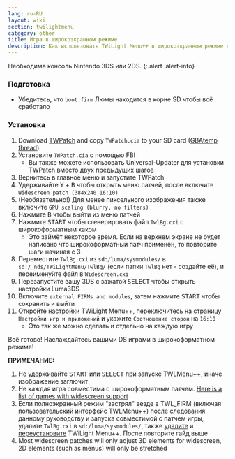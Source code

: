 ```yaml
---
lang: ru-RU
layout: wiki
section: twilightmenu
category: other
title: Игра в широкоэкранном режиме
description: Как использовать TWiLight Menu++ в широкоэкранном режиме на Nintendo 3DS
---
```


Необходима консоль Nintendo 3DS или 2DS.
{:.alert .alert-info}

### Подготовка
- Убедитесь, что `boot.firm` Люмы находится в корне SD чтобы всё сработало

### Установка
1. Download [TWPatch](https://db.universal-team.net/assets/files/TWPatch.cia) and copy `TWPatch.cia` to your SD card ([GBAtemp thread](https://gbatemp.net/threads/twpatcher-ds-i-mode-screen-filters-and-patches.542694/))
1. Установите `TWPatch.cia` с помощью FBI
   - Вы также можете использовать Universal-Updater для установки TWPatch вместо двух предыдущих шагов
1. Вернитесь в главное меню и запустите TWPatch
1. Удерживайте <kbd class="face">Y</kbd> + <kbd class="face">B</kbd> чтобы открыть меню патчей, после включите `Widescreen patch (384x240 16:10)`
1. (Необязательно!) Для менее пиксельного изображения также включите `GPU scaling (blurry, no filters)`
1. Нажмите <kbd class="face">B</kbd> чтобы выйти из меню патчей
1. Нажмите <kbd>START</kbd> чтобы сгенерировать файл `TwlBg.cxi` с широкоформатным хаком
   - Это займёт некоторое время. Если на верхнем экране не будет написано что широкоформатный патч применён, то повторите шаги начиная с 3
1. Переместите `TwlBg.cxi` из `sd:/luma/sysmodules/` в `sd:/_nds/TWiLightMenu/TwlBg/` (если папки `TwlBg` нет - создайте её), и переименуйте файл в `Widescreen.cxi`
1. Перезапустите вашу 3DS с зажатой <kbd>SELECT</kbd> чтобы открыть настройки Luma3DS
1. Включите `external FIRMs and modules`, затем нажмите <kbd>START</kbd> чтобы сохранить и выйти
1. Откройте настройки TWiLight Menu++, переключитесь на страницу `Настройки игр и приложений` и укажите `Соотношение сторон` на `16:10`
   - Это так же можно сделать и отдельно на каждую игру

Всё готово! Наслаждайтесь вашими DS играми в широкоформатном режиме!

**ПРИМЕЧАНИЕ:**
1. Не удерживайте <kbd>START</kbd> или <kbd>SELECT</kbd> при запуске TWLMenu++, иначе изображение заглючит
1. Не каждая игра совместима с широкоформатным патчем. [Here is a list of games with widescreen support](https://github.com/DS-Homebrew/TWiLightMenu/blob/master/7zfile/3DS%20-%20CFW%20users/Games%20supported%20with%20widescreen.txt)
1. Если полноэкранный режим "застрял" везде в TWL_FIRM (включая пользовательский интерфейс TWLMenu++) после следования данному руководству и запуска совместимой с патчем игры, удалите `TwlBg.cxi` в `sd:/luma/sysmodules/`, также [удалите](https://wiki.ds-homebrew.com/twilightmenu/uninstalling-3ds) и [переустановите](https://wiki.ds-homebrew.com/twilightmenu/installing-3ds) TWiLight Menu++. После повторите гайд выше
1. Most widescreen patches will only adjust 3D elements for widescreen, 2D elements (such as menus) will only be stretched
